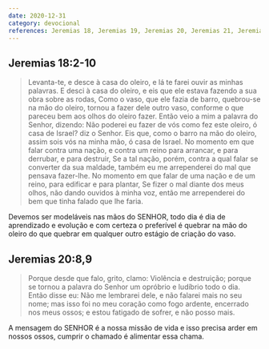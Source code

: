 ```yaml
---
date: 2020-12-31
category: devocional
references: Jeremias 18, Jeremias 19, Jeremias 20, Jeremias 21, Jeremias 22, Jeremias 23, Jeremias 24, Jeremias 25, Jeremias 26, Jeremias 27, Salmos 10
---
```


## Jeremias 18:2-10

> Levanta-te, e desce à casa do oleiro, e lá te farei ouvir as minhas palavras.
> E desci à casa do oleiro, e eis que ele estava fazendo a sua obra sobre as rodas,
> Como o vaso, que ele fazia de barro, quebrou-se na mão do oleiro, tornou a fazer dele outro vaso, conforme o que pareceu bem aos olhos do oleiro fazer.
> Então veio a mim a palavra do Senhor, dizendo:
> Não poderei eu fazer de vós como fez este oleiro, ó casa de Israel? diz o Senhor. Eis que, como o barro na mão do oleiro, assim sois vós na minha mão, ó casa de Israel.
> No momento em que falar contra uma nação, e contra um reino para arrancar, e para derrubar, e para destruir,
> Se a tal nação, porém, contra a qual falar se converter da sua maldade, também eu me arrependerei do mal que pensava fazer-lhe.
> No momento em que falar de uma nação e de um reino, para edificar e para plantar,
> Se fizer o mal diante dos meus olhos, não dando ouvidos à minha voz, então me arrependerei do bem que tinha falado que lhe faria.

Devemos ser modeláveis nas mãos do SENHOR, todo dia é dia de aprendizado e evolução e com certeza o preferível é quebrar na mão do oleiro do que quebrar em qualquer outro estágio de criação do vaso.

## Jeremias 20:8,9

> Porque desde que falo, grito, clamo: Violência e destruição; porque se tornou a palavra do Senhor um opróbrio e ludíbrio todo o dia.
> Então disse eu: Não me lembrarei dele, e não falarei mais no seu nome; mas isso foi no meu coração como fogo ardente, encerrado nos meus ossos; e estou fatigado de sofrer, e não posso mais.

A mensagem do SENHOR é a nossa missão de vida e isso precisa arder em nossos ossos, cumprir o chamado é alimentar essa chama.